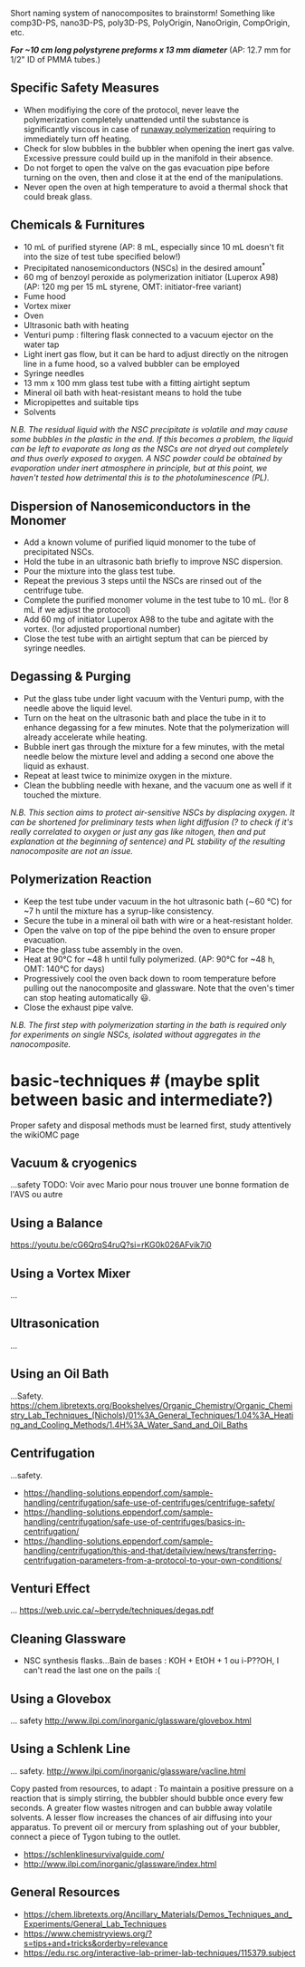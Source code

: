 Short naming system of nanocomposites to brainstorm! Something like comp3D-PS, nano3D-PS, poly3D-PS, PolyOrigin, NanoOrigin, CompOrigin, etc.

<!--- Published in:... Cite main paper here instead of at the end? --->

_**For ~10 cm long polystyrene preforms x 13 mm diameter**_ (AP: 12.7 mm for 1/2" ID of PMMA tubes.)

## Specific Safety Measures ##
- When modifiying the core of the protocol, never leave the polymerization completely unattended until the substance is significantly viscous in case of <a href="https://sciencing.com/runaway-polymerization-7556.html">runaway polymerization</a> requiring to immediately turn off heating.
- Check for slow bubbles in the bubbler when opening the inert gas valve. Excessive pressure could build up in the manifold in their absence. <!--- TODO : revise once we get the proper pressure regulator for the nitrogen line that should should between 3 and 5 psi --->
- Do not forget to open the valve on the gas evacuation pipe before turning on the oven, then and close it at the end of the manipulations.
- Never open the oven at high temperature to avoid a thermal shock that could break glass.

<!--- UNDER CONSTRUCTION, work with Stéphane & David là-dessus, a link to a COPL.ULaval sharepoint intranet would be most appropriate!
All general safety guidelines(?check proper word) from <a href="...">SIMDUT</a>, <a href="...">SSP</a>, <a href="...">COPL</a> and <a href="link the appropriate wikiOMC section">labOMC</a> continue to apply of course.
TODO : check and implement ULaval's rules for unattended experiments, develop section Lab safety for Jupyter Notebook, including this <a href="http://www.ilpi.com/safety/index.html">http://www.ilpi.com/safety/index.html</a> as a resource
--->

<!--- TODO : Add Cie provider names + grades of chemicals--->
## Chemicals & Furnitures ##
- 10 mL of purified styrene (AP: 8 mL, especially since 10 mL doesn't fit into the size of test tube specified below!) 
- Precipitated nanosemiconductors (NSCs) in the desired amount<sup>*</sup>
- 60 mg of benzoyl peroxide as polymerization initiator (Luperox A98) (AP: 120 mg per 15 mL styrene, OMT: initiator-free variant)
- Fume hood
- Vortex mixer
- Oven
- Ultrasonic bath with heating
- Venturi pump : filtering flask connected to a vacuum ejector on the water tap
- Light inert gas flow, but it can be hard to adjust directly on the nitrogen line in a fume hood, so a valved bubbler can be employed <!--- TODO : revise once we get the proper pressure regulator for the nitrogen line that should should between 3 and 5 psi --->
- Syringe needles
- 13 mm x 100 mm glass test tube with a fitting airtight septum
- Mineral oil bath with heat-resistant means to hold the tube
- Micropipettes and suitable tips
- Solvents

_N.B. The residual liquid with the NSC precipitate is volatile and may cause some bubbles in the plastic in the end. If this becomes a problem, the liquid can be left to evaporate as long as the NSCs are not dryed out completely and thus overly exposed to oxygen. A NSC powder could be obtained by evaporation under inert atmosphere in principle, but at this point, we haven't tested how detrimental this is to the photoluminescence (PL)._ 

<!--- <sup>*</sup> TODO : annotate include here the figure in our paper for optical density (?check OD def) + cQD concentration of increasingly orange samples <img src="/assets/original_nanocomposite.gif" alt="Optical density of nanocomposites with varying nanosemiconductor concentration"> N.B. if I put the assets folder high up, the asset link might need some dots --->

## Dispersion of Nanosemiconductors in the Monomer ## 
- Add a known volume of purified liquid monomer to the tube of precipitated NSCs.
- Hold the tube in an ultrasonic bath briefly to improve NSC dispersion.
- Pour the mixture into the glass test tube.
- Repeat the previous 3 steps until the NSCs are rinsed out of the centrifuge tube.
- Complete the purified monomer volume in the test tube to 10 mL. (!or 8 mL if we adjust the protocol)
- Add 60 mg of initiator Luperox A98 to the tube and agitate with the vortex. (!or adjusted proportional number)
- Close the test tube with an airtight septum that can be pierced by syringe needles.

## Degassing & Purging ##
- Put the glass tube under light vacuum with the Venturi pump, with the needle above the liquid level.
- Turn on the heat on the ultrasonic bath and place the tube in it to enhance degassing for a few minutes. Note that the polymerization will already accelerate while heating.
- Bubble inert gas through the mixture for a few minutes, with the metal needle below the mixture level and adding a second one above the liquid as exhaust. 
- Repeat at least twice to minimize oxygen in the mixture. <!--- TODO : find out if it's better to finish under vacuum or under nitrogen considering light diffusion on dissolved gasses in fiber, potential glass tube breaking and dissolved gases that could lead to bubbles during fiber drawing, then adjust the last step here if needed. --->
- Clean the bubbling needle with hexane, and the vacuum one as well if it touched the mixture.

_N.B. This section aims to protect air-sensitive NSCs by displacing oxygen. It can be shortened for preliminary tests when light diffusion (? to check if it's really correlated to oxygen or just any gas like nitogen, then and put explanation at the beginning of sentence) and PL stability of the resulting nanocomposite are not an issue._

## Polymerization Reaction ##
- Keep the test tube under vacuum in the hot ultrasonic bath (∼60 °C) for ~7 h until the mixture has a syrup-like consistency. <!--- TODO merge with next TODO too(!): watch out for potential glass breaking & get a temperature data logger for the ultrasonic bath so we can state an average temperature. (If glass breaking prevents vacuuming all the time and/or we are concious about wasting water, add this step "- Degas one last time for at least 10 min with the tube still in the hot bath using the Venturi pump." and possibly a nitrogen purge if we find out if it's better to finish on this. TODO : If possible, test how long it's actually worth degassing, with a pressure jauge and/or idealy with something like a sensor of oxygen and/or air directly in the mixture, as it will likely tends asymptotically towards a pressure equilibrium and thus not worth pumping forever. That might also help pinpoint the conditions in which the small test tubes tend to break during polymerization :( --->
- Secure the tube in a mineral oil bath with wire or a heat-resistant holder.
- Open the valve on top of the pipe behind the oven to ensure proper evacuation.
- Place the glass tube assembly in the oven.
- Heat at 90°C for ~48 h until fully polymerized. (AP: 90°C for ~48 h, OMT: 140°C for days)
- Progressively cool the oven back down to room temperature before pulling out the nanocomposite and glassware. Note that the oven's timer can stop heating automatically :smiley:.
- Close the exhaust pipe valve.

_N.B. The first step with polymerization starting in the bath is required only for experiments on single NSCs, isolated without aggregates in the nanocomposite._ <!--- Adapt this according to our findings relative to overpressure vs underpressure in the glass tube : Do not skip the following step however, degassing helps to prevent bubbles in the plastic and overpressure from a potential runaway polymerization.--->

<!--- TO DISCUSS WITH AP, OMT, etc. & ADAPT PROTOCOL AS NEEDED : 
- Investigate glass beaking cause: implosion(vacuum underpressure) or explosion (nitrogen over pressure in relation with pkoi y'avait du liquide qui sortait du four avec Arthur, cheminée-exhaust avec aiguille touchait la mixture? pkoi la polymérisation d'Olivier-Michel s'emballait et débordait du tube? P-e la dernière étape en surpression d'azote vs sous vide et/ou il n'y avait pas de cheminée? 
- Investigate the cause of bubble formation at both the nanocomposite and fiber step (if that's really bubbles and not dirt we see in the pictures =p) : Quelle est la contribution de l'humidité adsorbée vs celle des gaz dissous? Est-ce que le recuit des préformes est mieux dans le four sous vide ou sous azote? L'azote est probablement mieux pour ralentir la diffusion d'oxygène, mais p-e plus à risque de laisser des bulles lors du processing des préformes? Ehsan & Frej font du moulage sous vide...
--->

<!--- UNDER CONSTRUCTION :
## Nanocomposite Stripping & Annealing ## 
ARTHUR :  Un recuit durant au moins 24 h à 70˚C est ensuite nécessaire afin de libérer les tensions résiduelles du polymère, de même que pour évacuer l’humidité dans le nanocomposite, susceptible de créer des bullesaux interfaces lors de l’étirage.
OMT : 
- Check with Ehsan for a better word than stripping
- consulter pour réduire les chances de se couper sur des tessons de verre
- four sous vide pour bulles, mais pas trop préparer d'avance pour préserver les NSCs
- Storing preforms: azote mais bulles vs done ones in drawer

### Main Observations ###
- The nanocomposite volume shrinks by ~...% relative to the initial monomer, thus NSC doping concentrations must be re-calculated accordingly. (TODO: evaluate by water dispoacement and check if it tracks with calculations from absorption curves of cQD cores b4 vs after.)
- The quantum yield of CdSe/CdS colloidal quantum dots drops by roughly 35%.
-...
Also list pros and cons of the nanocomposite properties that were characterized, referring & linking to the example sample and research notebook Airtable records.

**References**
- our paper, unless it's at the top, but check it for other refs that should be here
- Francesco Meinardi, Annalisa Colombo, Kirill A. Velizhanin, Roberto Simonutti, MonicaLorenzon, Luca Beverina, Ranjani Viswanatha, Victor I. Klimov, and Sergio Brovelli. _Large-area luminescent solar concentrators based on Stokes-shift-engineered nanocrys-tals in a mass-polymerized PMMA matrix._ Nature Photonics 8(5), p. 392–399 (2014). <a href="https://doi.org/10.1038/nphoton.2014.54">https://doi.org/10.1038/nphoton.2014.54</a>

**Selected resources on nanocomposites** 
- <a href="https://www.mdpi.com/2073-4360/4/1/275">https://www.mdpi.com/2073-4360/4/1/275</a>
--->





<!---------------------------------------------------------------------------------------
TODO : The following needs to be moved in WikiOMC turned into Jupyter Notebook, separated and better organized:
------------------------------------------------------------------------------------------->

<!---
TODO : format references properly
--->
# basic-techniques # (maybe split between basic and intermediate?)

Proper safety and disposal methods must be learned first, study attentively the wikiOMC page <!--- TODO : ...name & link.. + develop a page on cristal growth like the series starting from http://dx.doi.org/10.1002/chemv.201200103 with lamer models as well and more theory :) + a page on polarity vs polarisability 
--->

## Vacuum & cryogenics ##
...safety
TODO: Voir avec Mario pour nous trouver une bonne formation de l'AVS ou autre


## Using a Balance ##
<!---
TODO : add a short text including what is acceptably skipped from the video in our lab
--->
<a href="https://youtu.be/cG6QrqS4ruQ?si=rKG0k026AFvik7i0">https://youtu.be/cG6QrqS4ruQ?si=rKG0k026AFvik7i0</a>

## Using a Vortex Mixer ##
...

## Ultrasonication ##
...

## Using an Oil Bath ##
...Safety.
<a href="https://chem.libretexts.org/Bookshelves/Organic_Chemistry/Organic_Chemistry_Lab_Techniques_(Nichols)/01%3A_General_Techniques/1.04%3A_Heating_and_Cooling_Methods/1.4H%3A_Water_Sand_and_Oil_Baths">https://chem.libretexts.org/Bookshelves/Organic_Chemistry/Organic_Chemistry_Lab_Techniques_(Nichols)/01%3A_General_Techniques/1.04%3A_Heating_and_Cooling_Methods/1.4H%3A_Water_Sand_and_Oil_Baths</a>

## Centrifugation ##
...safety.

- <a href="https://handling-solutions.eppendorf.com/sample-handling/centrifugation/safe-use-of-centrifuges/centrifuge-safety/">https://handling-solutions.eppendorf.com/sample-handling/centrifugation/safe-use-of-centrifuges/centrifuge-safety/</a>
- <a href="https://handling-solutions.eppendorf.com/sample-handling/centrifugation/safe-use-of-centrifuges/basics-in-centrifugation/">https://handling-solutions.eppendorf.com/sample-handling/centrifugation/safe-use-of-centrifuges/basics-in-centrifugation/</a>
- <a href="https://handling-solutions.eppendorf.com/sample-handling/centrifugation/this-and-that/detailview/news/transferring-centrifugation-parameters-from-a-protocol-to-your-own-conditions/">https://handling-solutions.eppendorf.com/sample-handling/centrifugation/this-and-that/detailview/news/transferring-centrifugation-parameters-from-a-protocol-to-your-own-conditions/</a>

## Venturi Effect ##
...
<a href="https://web.uvic.ca/~berryde/techniques/degas.pdf">https://web.uvic.ca/~berryde/techniques/degas.pdf</a>
<!--- TODO : Since pumping and cryogenic techniques seem hard to find (unless I don't have the right keywords?), possibly make a whole wiki section for general degassing and vacuuming, from liguids to vacuum chambers --->

## Cleaning Glassware ##
- NSC synthesis flasks...Bain de bases : KOH + EtOH + 1 ou i-P??OH, I can't read the last one on the pails :(

## Using a Glovebox ##
... safety
<a href="http://www.ilpi.com/inorganic/glassware/glovebox.html">http://www.ilpi.com/inorganic/glassware/glovebox.html</a>


## Using a Schlenk Line ##
... safety. <a href="http://www.ilpi.com/inorganic/glassware/vacline.html">http://www.ilpi.com/inorganic/glassware/vacline.html</a>

Copy pasted from resources, to adapt : To maintain a positive pressure on a reaction that is simply stirring, the bubbler should bubble once every few seconds. A greater flow wastes nitrogen and can bubble away volatile solvents. A lesser flow increases the chances of air diffusing into your apparatus.
To prevent oil or mercury from splashing out of your bubbler, connect a piece of Tygon tubing to the outlet.

- <a href="https://schlenklinesurvivalguide.com/">https://schlenklinesurvivalguide.com/</a>
- <a href="http://www.ilpi.com/inorganic/glassware/index.html">http://www.ilpi.com/inorganic/glassware/index.html</a>

## General Resources ##
- <a href="https://chem.libretexts.org/Ancillary_Materials/Demos_Techniques_and_Experiments/General_Lab_Techniques">https://chem.libretexts.org/Ancillary_Materials/Demos_Techniques_and_Experiments/General_Lab_Techniques</a>
- <a href="https://www.chemistryviews.org/?s=tips+and+tricks&orderby=relevance">https://www.chemistryviews.org/?s=tips+and+tricks&orderby=relevance</a>
- <a href="https://edu.rsc.org/interactive-lab-primer-lab-techniques/115379.subject">https://edu.rsc.org/interactive-lab-primer-lab-techniques/115379.subject</a>



